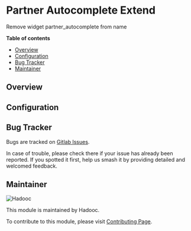 # Partner Autocomplete Extend

Remove widget partner_autocomplete from name

**Table of contents**

- [Overview](#overview)
- [Configuration](#configuration)
- [Bug Tracker](#bug-tracker)
- [Maintainer](#maintainer)

## Overview

## Configuration

## Bug Tracker

Bugs are tracked on [Gitlab Issues](https://github.com/odoo-sa/custom/farha_logistic).

In case of trouble, please check there if your issue has already been reported. If you spotted it first, help us smash
it by providing detailed and welcomed feedback.

## Maintainer

![Hadooc](https://hadooc.com/logo)

This module is maintained by Hadooc.

To contribute to this module, please visit [Contributing Page](https://gitlab.com/hadooc/extra/wikis/Contributing).
